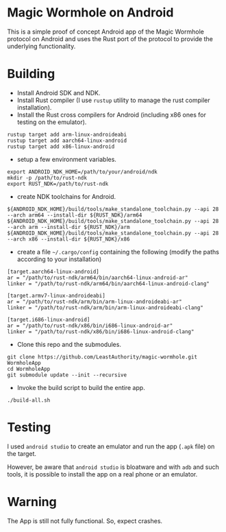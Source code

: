 # Magic Wormhole on Android

This is a simple proof of concept Android app of the Magic Wormhole
protocol on Android and uses the Rust port of the protocol to provide
the underlying functionality.

# Building

- Install Android SDK and NDK.
- Install Rust compiler (I use `rustup` utility to manage the rust compiler installation).
- Install the Rust cross compilers for Android (including x86 ones for testing on the emulator).

```
rustup target add arm-linux-androideabi
rustup target add aarch64-linux-android
rustup target add x86-linux-android
```

- setup a few environment variables.

```
export ANDROID_NDK_HOME=/path/to/your/android/ndk
mkdir -p /path/to/rust-ndk
export RUST_NDK=/path/to/rust-ndk
```

- create NDK toolchains for Android.

```
${ANDROID_NDK_HOME}/build/tools/make_standalone_toolchain.py --api 28 --arch arm64 --install-dir ${RUST_NDK}/arm64
${ANDROID_NDK_HOME}/build/tools/make_standalone_toolchain.py --api 28 --arch arm --install-dir ${RUST_NDK}/arm
${ANDROID_NDK_HOME}/build/tools/make_standalone_toolchain.py --api 28 --arch x86 --install-dir ${RUST_NDK}/x86
```
- create a file `~/.cargo/config` containing the following (modify the paths according to your installation)

```
[target.aarch64-linux-android]
ar = "/path/to/rust-ndk/arm64/bin/aarch64-linux-android-ar"
linker = "/path/to/rust-ndk/arm64/bin/aarch64-linux-android-clang"

[target.armv7-linux-androideabi]
ar = "/path/to/rust-ndk/arm/bin/arm-linux-androideabi-ar"
linker = "/path/to/rust-ndk/arm/bin/arm-linux-androideabi-clang"

[target.i686-linux-android]
ar = "/path/to/rust-ndk/x86/bin/i686-linux-android-ar"
linker = "/path/to/rust-ndk/x86/bin/i686-linux-android-clang"
```

- Clone this repo and the submodules.

```
git clone https://github.com/LeastAuthority/magic-wormhole.git WormholeApp
cd WormholeApp
git submodule update --init --recursive
```

- Invoke the build script to build the entire app.

```
./build-all.sh
```

# Testing

I used `android studio` to create an emulator and run the app (`.apk` file) on the target.

However, be aware that `android studio` is bloatware and with `adb` and such tools, it is
possible to install the app on a real phone or an emulator.

# Warning

The App is still not fully functional. So, expect crashes.


